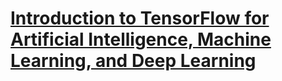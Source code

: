 # [Introduction to TensorFlow for Artificial Intelligence, Machine Learning, and Deep Learning](https://www.coursera.org/learn/introduction-tensorflow)